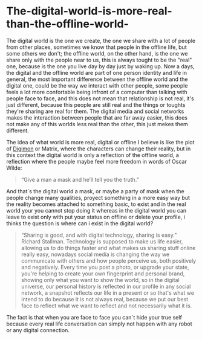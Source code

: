 # The-digital-world-is-more-real-than-the-offline-world-

The digital world is the one we create, the one we share with a lot of people from other places, sometimes we know that people in the offline life, but some others we don't; the offline world, on the other hand, is the one we share only with the people near to us, this is always tought to be the "real" one, because is the one you live day by day just by waking up. Now a days, the digital and the offline world are part of one person identity and life in general, the most important difference between the offline world and the digital one, could be the way we interact with other people, some people feels a lot more confortable being infront of a computer than talking with people face to face, and this does not mean that relationship is not real, it's just different, because this people are still real and the things or toughts they're sharing are real for them. The digital media and social networks makes the interaction between people that are far away easier, this does not make any of this worlds less real than the other, this just mekes them different.

The idea of what world is more real, digital or offline I believe is like the plot of [Digimon](https://www.youtube.com/watch?v=h5kmqxh_k6E) or Matrix, where the characters can change their reality, but in this context the digital world is only a reflection of the offline world, a reflection where the people maybe feel more freedom in words of Oscar Wilde: 
>“Give a man a mask and he’ll tell you the truth.”

And that´s the digital world a mask, or maybe a party of mask when the people change many qualities, proyect something in a more easy way but the reality becomes attached to something basic, to exist and in the real world your you cannot stop doing it whereas in the digital world you can leave to exist only with put your status on offline or delete your profile, i thinks the question is where can i exist in the digital world? 

>“Sharing is good, and with digital technology, sharing is easy.” Richard Stallman. 
Technology is supposed to make us life easier, allowing us to do things faster and what makes us sharing stuff online really easy, nowadays social media is changing the way we communicate with others and how people perceive us, both positively and negatively. Every time you post a photo, or upgrade your state, you're helping to create your own fingerprint and personal brand, showing only what you want to show the world, so in the digital universe, our personal history is reflected in our profile  in any social network, a snapshot reflects our life in a present or so that's what we intend to do because it is not always real, because we put our best face to reflect what we want to reflect and not necessarily what it is.

The fact is that when you are face to face you can´t hide your true self because every real life conversation can simply not happen with any robot or any digital connection.

